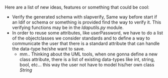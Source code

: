 Here are a list of new ideas, features or something that could be cool:

  * Verify the generated schema with slapverify, Same way before start if an ldif or schema or something is provided find the way to verify it. This verifying functions may be in the _ldaputils.py_ module.
  * In order to reuse some attributes, like userPassword, we have to do a list of the objectclasses we consider standards and to define a way to communicate the user that there is a standard attribute that can handle the data-type he/she want to save.
    * mm.. Thinking about the UML tools, when one gonna define a new class attribute, there is a list of existing data-types like int, string, bool, etc... this way the user not have to model his/her own class _String_